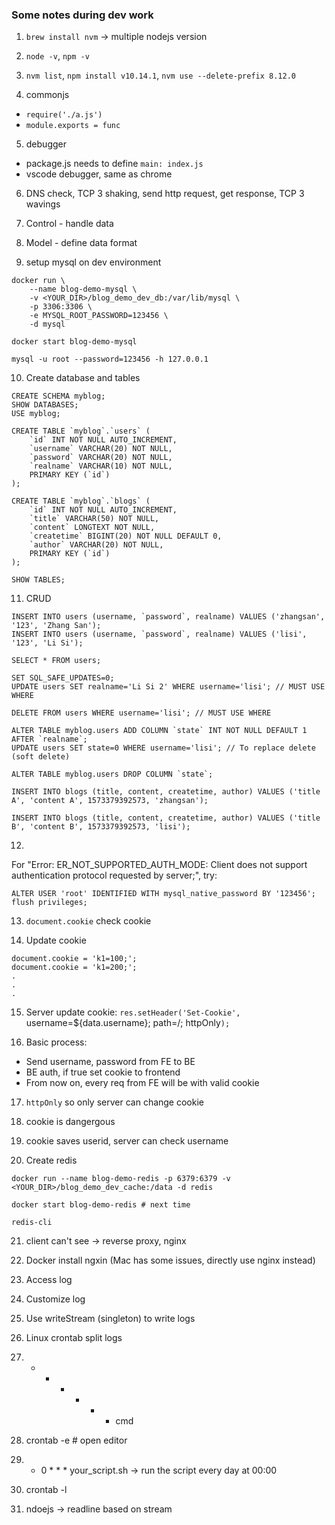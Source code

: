### Some notes during dev work

1. `brew install nvm` -> multiple nodejs version

2. `node -v`, `npm -v`

3. `nvm list`, `npm install v10.14.1`, `nvm use --delete-prefix 8.12.0`

4. commonjs
- `require('./a.js')`
- `module.exports = func`

5. debugger
- package.js needs to define `main: index.js`
- vscode debugger, same as chrome

6. DNS check, TCP 3 shaking, send http request, get response, TCP 3 wavings

7. Control - handle data

8. Model - define data format

9. setup mysql on dev environment
```
docker run \
    --name blog-demo-mysql \
    -v <YOUR_DIR>/blog_demo_dev_db:/var/lib/mysql \
    -p 3306:3306 \
    -e MYSQL_ROOT_PASSWORD=123456 \
    -d mysql

docker start blog-demo-mysql

mysql -u root --password=123456 -h 127.0.0.1
```

10. Create database and tables
```
CREATE SCHEMA myblog;
SHOW DATABASES;
USE myblog;

CREATE TABLE `myblog`.`users` (
    `id` INT NOT NULL AUTO_INCREMENT,
    `username` VARCHAR(20) NOT NULL,
    `password` VARCHAR(20) NOT NULL,
    `realname` VARCHAR(10) NOT NULL,
    PRIMARY KEY (`id`)
);

CREATE TABLE `myblog`.`blogs` (
    `id` INT NOT NULL AUTO_INCREMENT,
    `title` VARCHAR(50) NOT NULL,
    `content` LONGTEXT NOT NULL,
    `createtime` BIGINT(20) NOT NULL DEFAULT 0,
    `author` VARCHAR(20) NOT NULL,
    PRIMARY KEY (`id`)
);

SHOW TABLES;
```

11. CRUD
```
INSERT INTO users (username, `password`, realname) VALUES ('zhangsan', '123', 'Zhang San');
INSERT INTO users (username, `password`, realname) VALUES ('lisi', '123', 'Li Si');

SELECT * FROM users;

SET SQL_SAFE_UPDATES=0;
UPDATE users SET realname='Li Si 2' WHERE username='lisi'; // MUST USE WHERE

DELETE FROM users WHERE username='lisi'; // MUST USE WHERE

ALTER TABLE myblog.users ADD COLUMN `state` INT NOT NULL DEFAULT 1 AFTER `realname`;
UPDATE users SET state=0 WHERE username='lisi'; // To replace delete (soft delete)

ALTER TABLE myblog.users DROP COLUMN `state`;

INSERT INTO blogs (title, content, createtime, author) VALUES ('title A', 'content A', 1573379392573, 'zhangsan');

INSERT INTO blogs (title, content, createtime, author) VALUES ('title B', 'content B', 1573379392573, 'lisi');
```

12. 
For "Error: ER_NOT_SUPPORTED_AUTH_MODE: Client does not support authentication protocol requested by server;", try:
```
ALTER USER 'root' IDENTIFIED WITH mysql_native_password BY '123456';
flush privileges;
```

13. `document.cookie` check cookie

14. Update cookie
```
document.cookie = 'k1=100;';
document.cookie = 'k1=200;';
.
.
.
```

15. Server update cookie: `res.setHeader('Set-Cookie', `username=${data.username}; path=/; httpOnly`);`

16. Basic process:
- Send username, password from FE to BE
- BE auth, if true set cookie to frontend
- From now on, every req from FE will be with valid cookie

17. `httpOnly` so only server can change cookie

18. cookie is dangergous

19. cookie saves userid, server can check username

20. Create redis
```
docker run --name blog-demo-redis -p 6379:6379 -v <YOUR_DIR>/blog_demo_dev_cache:/data -d redis

docker start blog-demo-redis # next time

redis-cli
```

21. client can't see -> reverse proxy, nginx

22. Docker install ngxin (Mac has some issues, directly use nginx instead)

23. Access log

24. Customize log

25. Use writeStream (singleton) to write logs

26. Linux crontab split logs

27. * * * * * + cmd 

28. crontab -e # open editor

39. * 0 * * * your_script.sh -> run the script every day at 00:00

40. crontab -l

41. ndoejs -> readline based on stream
